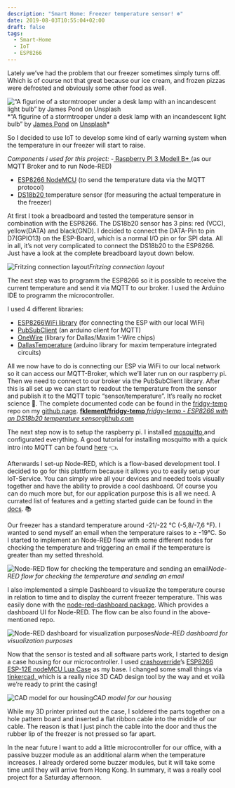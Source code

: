 ```yaml
---
description: "Smart Home: Freezer temperature sensor! ❄️"
date: 2019-08-03T10:55:04+02:00
draft: false
tags:
  - Smart-Home
  - IoT
  - ESP8266
---
```


Lately we’ve had the problem that our freezer sometimes simply turns off. Which is of course not that great because our ice cream, and frozen pizzas were defrosted and obviously some other food as well.

![“A figurine of a stormtrooper under a desk lamp with an incandescent light bulb” by [James Pond](https://unsplash.com/@shotbyjamespond?utm_source=medium&utm_medium=referral) on [Unsplash](https://unsplash.com?utm_source=medium&utm_medium=referral)](https://cdn-images-1.medium.com/max/12000/0*bfY-RyrbceXVo9OU.)*“A figurine of a stormtrooper under a desk lamp with an incandescent light bulb” by [James Pond](https://unsplash.com/@shotbyjamespond?utm_source=medium&utm_medium=referral) on [Unsplash](https://unsplash.com?utm_source=medium&utm_medium=referral)*

So I decided to use IoT to develop some kind of early warning system when the temperature in our freezer will start to raise.

*Components i used for this project:*
-[ Raspberry PI 3 Modell B+ ](https://www.reichelt.de/?ARTICLE=217696&PROVID=2788&gclid=CjwKCAjwwuvWBRBZEiwALXqjw0soi13WDjrGDijPiIw-aWGf-aH7ML5nZ3KSk5xhuSI9IlroHuSmhxoC9boQAvD_BwE)(as our MQTT Broker and to run Node-RED)
- [ESP8266 NodeMCU](https://www.ebay.de/itm/NodeMCU-V3-Arduino-ESP8266-ESP-12-E-Lua-CH340-WiFI-WLan-IoT-Lolin-Mini-Micro/252718027546?hash=item3ad72b131a:g:nRoAAOSwYwJaD2tX) (to send the temperature data via the MQTT protocol)
- [DS18b20 ](https://www.ebay.de/itm/DE-Lager-Wassertemperaturf%C3%BChler-Temperatursensor-Sensor-DS18b20-wasserdicht/173231702870?ssPageName=STRK%3AMEBIDX%3AIT&_trksid=p2060353.m2749.l2649)temperature sensor (for measuring the actual temperature in the freezer)

At first I took a breadboard and tested the temperature sensor in combination with the ESP8266. The DS18b20 sensor has 3 pins: red (VCC), yellow(DATA) and black(GND). I decided to connect the DATA-Pin to pin D7(GPIO13) on the ESP-Board, which is a normal I/O pin or for SPI data. 
All in all, it’s not very complicated to connect the DS18b20 to the ESP8266. Just have a look at the complete breadboard layout down below.

![Fritzing connection layout](https://cdn-images-1.medium.com/max/2000/1*R1mWadxk4eW08EkxXeoFyw.jpeg)*Fritzing connection layout*

The next step was to programm the ESP8266 so it is possible to receive the current temperature and send it via MQTT to our broker. I used the Arduino IDE to programm the microcontroller.

I used 4 different libraries:
- [ESP8266WiFi library](https://github.com/esp8266/Arduino/tree/master/doc/esp8266wifi) (for connecting the ESP with our local WiFi)
- [PubSubClient](https://github.com/knolleary/pubsubclient) (an arduino client for MQTT)
- [OneWire](https://github.com/PaulStoffregen/OneWire) (library for Dallas/Maxim 1-Wire chips)
- [DallasTemperature](https://github.com/milesburton/Arduino-Temperature-Control-Library) (arduino library for maxim temperature integrated circuits)

All we now have to do is connecting our ESP via WiFi to our local network so it can access our MQTT-Broker, which we’ll later run on our raspberry pi. Then we need to connect to our broker via the PubSubClient library. After this is all set up we can start to readout the temperature from the sensor and publish it to the MQTT topic “sensor/temperature”. It’s really no rocket science 🚀.
The complete documented code can be found in the [fridgy-temp](https://github.com/fklement/fridgy-temp) repo on my [github page](https://github.com/fklement).
[**fklement/fridgy-temp**
*fridgy-temp - ESP8266 with an DS18b20 temperature sensor*github.com](https://github.com/fklement/fridgy-temp)

The next step now is to setup the raspberry pi. I installed [mosquitto ](https://mosquitto.org/)and configurated everything. A good tutorial for installing mosquitto with a quick intro into MQTT can be found [here](http://www.switchdoc.com/2016/02/tutorial-installing-and-testing-mosquitto-mqtt-on-raspberry-pi/) 👈.

Afterwards I set-up Node-RED, which is a flow-based development tool. I decided to go for this plattform because it allows you to easily setup your IoT-Service. You can simply wire all your devices and needed tools visually together and have the ability to provide a cool dashboard. Of course you can do much more but, for our application purpose this is all we need. A currated list of features and a getting started guide can be found in the [docs](https://nodered.org/docs/). 📚

Our freezer has a standard temperature around -21/-22 °C (-5,8/-7,6 °F). I wanted to send myself an email when the temperature raises to ≥ -19°C. So I started to implement an Node-RED flow with some different nodes for checking the temperature and triggering an email if the temperature is greater than my setted threshold.

![Node-RED flow for checking the temperature and sending an email](https://cdn-images-1.medium.com/max/2358/1*CNbBH7Ay9kUZrWt5y3zSpA.png)*Node-RED flow for checking the temperature and sending an email*

I also implemented a simple Dashboard to visualize the temperature course in relation to time and to display the current freezer temperature. This was easily done with the [node-red-dashboard package](https://github.com/node-red/node-red-dashboard). Which provides a dashboard UI for Node-RED. The flow can be also found in the above-mentioned repo.

![Node-RED dashboard for visualization purposes](https://cdn-images-1.medium.com/max/2336/1*Qb_8Gih3gH9AqNW1zDqlKQ.png)*Node-RED dashboard for visualization purposes*

Now that the sensor is tested and all software parts work, I started to design a case housing for our microcontroller. I used [crashoverride](https://www.thingiverse.com/Crashoverride/about)’s [ESP8266 ESP-12E nodeMCU Lua Case](https://www.thingiverse.com/thing:1305796) as my base. I changed some small things via [tinkercad, ](https://www.tinkercad.com/)which is a really nice 3D CAD design tool by the way and et voilà we’re ready to print the casing!

![CAD model for our housing](https://cdn-images-1.medium.com/max/2000/1*k811yIxx4fwmxleoleLHYg.png)*CAD model for our housing*

While my 3D printer printed out the case, I soldered the parts together on a hole pattern board and inserted a flat ribbon cable into the middle of our cable. The reason is that I just pinch the cable into the door and thus the rubber lip of the freezer is not pressed so far apart.

In the near future I want to add a little microcontroller for our office, with a passive buzzer module as an additional alarm when the temperature increases. I already ordered some buzzer modules, but it will take some time until they will arrive from Hong Kong. In summary, it was a really cool project for a Saturday afternoon.
